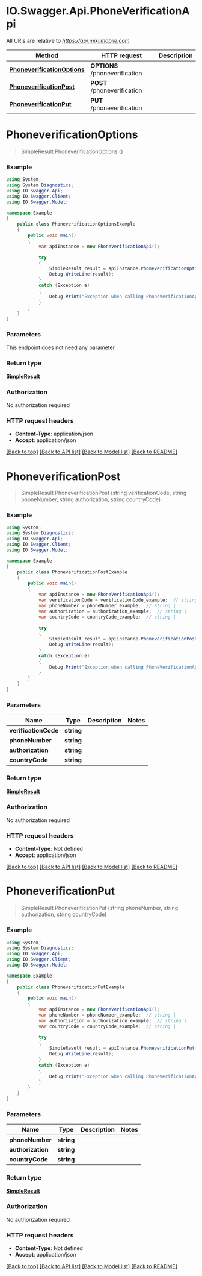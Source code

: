 # IO.Swagger.Api.PhoneVerificationApi

All URIs are relative to *https://api.mixiimobile.com*

Method | HTTP request | Description
------------- | ------------- | -------------
[**PhoneverificationOptions**](PhoneVerificationApi.md#phoneverificationoptions) | **OPTIONS** /phoneverification | 
[**PhoneverificationPost**](PhoneVerificationApi.md#phoneverificationpost) | **POST** /phoneverification | 
[**PhoneverificationPut**](PhoneVerificationApi.md#phoneverificationput) | **PUT** /phoneverification | 


<a name="phoneverificationoptions"></a>
# **PhoneverificationOptions**
> SimpleResult PhoneverificationOptions ()



### Example
```csharp
using System;
using System.Diagnostics;
using IO.Swagger.Api;
using IO.Swagger.Client;
using IO.Swagger.Model;

namespace Example
{
    public class PhoneverificationOptionsExample
    {
        public void main()
        {
            var apiInstance = new PhoneVerificationApi();

            try
            {
                SimpleResult result = apiInstance.PhoneverificationOptions();
                Debug.WriteLine(result);
            }
            catch (Exception e)
            {
                Debug.Print("Exception when calling PhoneVerificationApi.PhoneverificationOptions: " + e.Message );
            }
        }
    }
}
```

### Parameters
This endpoint does not need any parameter.

### Return type

[**SimpleResult**](SimpleResult.md)

### Authorization

No authorization required

### HTTP request headers

 - **Content-Type**: application/json
 - **Accept**: application/json

[[Back to top]](#) [[Back to API list]](../README.md#documentation-for-api-endpoints) [[Back to Model list]](../README.md#documentation-for-models) [[Back to README]](../README.md)

<a name="phoneverificationpost"></a>
# **PhoneverificationPost**
> SimpleResult PhoneverificationPost (string verificationCode, string phoneNumber, string authorization, string countryCode)



### Example
```csharp
using System;
using System.Diagnostics;
using IO.Swagger.Api;
using IO.Swagger.Client;
using IO.Swagger.Model;

namespace Example
{
    public class PhoneverificationPostExample
    {
        public void main()
        {
            var apiInstance = new PhoneVerificationApi();
            var verificationCode = verificationCode_example;  // string | 
            var phoneNumber = phoneNumber_example;  // string | 
            var authorization = authorization_example;  // string | 
            var countryCode = countryCode_example;  // string | 

            try
            {
                SimpleResult result = apiInstance.PhoneverificationPost(verificationCode, phoneNumber, authorization, countryCode);
                Debug.WriteLine(result);
            }
            catch (Exception e)
            {
                Debug.Print("Exception when calling PhoneVerificationApi.PhoneverificationPost: " + e.Message );
            }
        }
    }
}
```

### Parameters

Name | Type | Description  | Notes
------------- | ------------- | ------------- | -------------
 **verificationCode** | **string**|  | 
 **phoneNumber** | **string**|  | 
 **authorization** | **string**|  | 
 **countryCode** | **string**|  | 

### Return type

[**SimpleResult**](SimpleResult.md)

### Authorization

No authorization required

### HTTP request headers

 - **Content-Type**: Not defined
 - **Accept**: application/json

[[Back to top]](#) [[Back to API list]](../README.md#documentation-for-api-endpoints) [[Back to Model list]](../README.md#documentation-for-models) [[Back to README]](../README.md)

<a name="phoneverificationput"></a>
# **PhoneverificationPut**
> SimpleResult PhoneverificationPut (string phoneNumber, string authorization, string countryCode)



### Example
```csharp
using System;
using System.Diagnostics;
using IO.Swagger.Api;
using IO.Swagger.Client;
using IO.Swagger.Model;

namespace Example
{
    public class PhoneverificationPutExample
    {
        public void main()
        {
            var apiInstance = new PhoneVerificationApi();
            var phoneNumber = phoneNumber_example;  // string | 
            var authorization = authorization_example;  // string | 
            var countryCode = countryCode_example;  // string | 

            try
            {
                SimpleResult result = apiInstance.PhoneverificationPut(phoneNumber, authorization, countryCode);
                Debug.WriteLine(result);
            }
            catch (Exception e)
            {
                Debug.Print("Exception when calling PhoneVerificationApi.PhoneverificationPut: " + e.Message );
            }
        }
    }
}
```

### Parameters

Name | Type | Description  | Notes
------------- | ------------- | ------------- | -------------
 **phoneNumber** | **string**|  | 
 **authorization** | **string**|  | 
 **countryCode** | **string**|  | 

### Return type

[**SimpleResult**](SimpleResult.md)

### Authorization

No authorization required

### HTTP request headers

 - **Content-Type**: Not defined
 - **Accept**: application/json

[[Back to top]](#) [[Back to API list]](../README.md#documentation-for-api-endpoints) [[Back to Model list]](../README.md#documentation-for-models) [[Back to README]](../README.md)


